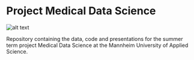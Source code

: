 # Project Medical Data Science 
![alt text](https://upload.wikimedia.org/wikipedia/commons/f/f7/Hochschule_Mannheim_logo.svg)

Repository containing the data, code and presentations for the summer term project Medical Data Science at the Mannheim University of Applied Science. 
